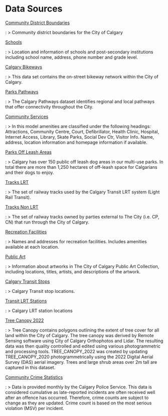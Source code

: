 # Data Sources

[Community District Boundaries][1]

: > Community district boundaries for the City of Calgary

[Schools][2]

: > Location and information of schools and post-secondary institutions including school name, address, phone number and grade level.

[Calgary Bikeways][3]

: > This data set contains the on-street bikeway network within the City of Calgary.

[Parks Pathways][4]

: > The Calgary Pathways dataset identifies regional and local pathways that offer connectivity throughout the City.

[Community Services][5]

: > In this model amenities are classified under the following headings: Attractions, Community Centre, Court, Defibrillator, Health Clinic, Hospital, Internet Access, Library, Skate Parks, Social Dev Ctr, Visitor Info. Name, address, location information and homepage information if available.

[Parks Off Leash Areas][6]

: > Calgary has over 150 public off leash dog areas in our multi-use parks. In total there are more than 1,250 hectares of off-leash space for Calgarians and their dogs to enjoy.

[Tracks LRT][7]

: > The set of railway tracks used by the Calgary Transit LRT system (Light Rail Transit).

[Tracks Non LRT][8]

: > The set of railway tracks owned by parties external to The City (i.e. CP, CN) that run through the City of Calgary.

[Recreation Facilities][9]

: > Names and addresses for recreation facilities. Includes amenities available at each location.

[Public Art][10]

: > Information about artworks in The City of Calgary Public Art Collection, including locations, titles, artists, and descriptions of the artwork.

[Calgary Transit Stops][11]

: > Calgary Transit stop locations.

[Transit LRT Stations][12]

: > Calgary LRT station locations

[Tree Canopy 2022][13]

: > Tree Canopy contains polygons outlining the extent of tree cover for all land within the City of Calgary. The tree canopy was derived by Remote Sensing software using City of Calgary Orthophotos and Lidar. The resulting data was then quality controlled and edited using various photogrammetric and processing tools. TREE_CANOPY_2022 was created by updating TREE_CANOPY_2020 photogrammetrically using the 2022 Digital Aerial Survey (DAS) aerial imagery. Trees and large shrub areas over 2m tall are captured in this dataset.

[Community Crime Statistics][14]

: > Data is provided monthly by the Calgary Police Service. This data is considered cumulative as late-reported incidents are often received well after an offence has occurred. Therefore, crime counts are subject to change as they are updated.
Crime count is based on the most serious violation (MSV) per incident.

[1]: https://data.calgary.ca/Base-Maps/Community-District-Boundaries/surr-xmvs
[2]: https://data.calgary.ca/Services-and-Amenities/Schools/fd9t-tdn2
[3]: https://data.calgary.ca/Transportation-Transit/Calgary-Bikeways/jjqk-9b73
[4]: https://data.calgary.ca/Recreation-and-Culture/Parks-Pathways/qndb-27qm
[5]: https://data.calgary.ca/Services-and-Amenities/Community-Services/x34e-bcjz
[6]: https://data.calgary.ca/Recreation-and-Culture/Parks-Off-Leash-Areas/enr4-crti
[7]: https://data.calgary.ca/Transportation-Transit/Tracks-LRT/ic67-rkd7
[8]: https://data.calgary.ca/Transportation-Transit/Tracks-Non-LRT/cq6k-mmku
[9]: https://data.calgary.ca/Recreation-and-Culture/Recreation-Facilities/hxfu-6d96
[10]: https://data.calgary.ca/Recreation-and-Culture/Public-Art/2kp2-hsy7
[11]: https://data.calgary.ca/Transportation-Transit/Calgary-Transit-Stops/muzh-c9qc
[12]: https://data.calgary.ca/Transportation-Transit/Transit-LRT-Stations/2axz-xm4q
[13]: https://data.calgary.ca/Environment/Tree-Canopy-2022/mn2n-4z98
[14]: https://data.calgary.ca/Health-and-Safety/Community-Crime-Statistics/78gh-n26t

